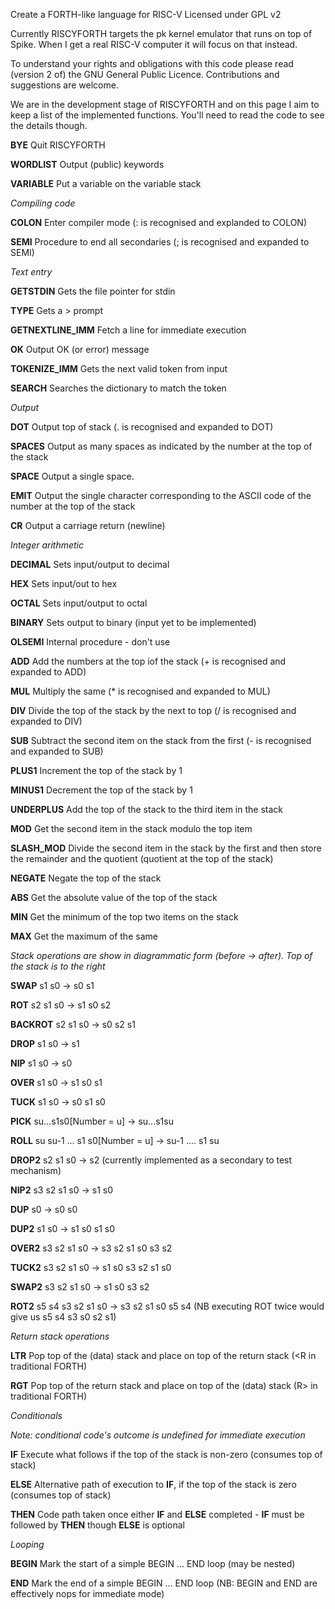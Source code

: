 Create a FORTH-like language for RISC-V
Licensed under GPL v2

Currently RISCYFORTH targets the pk kernel emulator that runs on top of Spike. When I get a real RISC-V computer it will focus on that instead.

To understand your rights and obligations with this code please read (version 2 of) the GNU General Public Licence. Contributions and suggestions are welcome.

We are in the development stage of RISCYFORTH and on this page I aim to keep a list of the implemented functions. You'll need to read the code to see the details though.


**BYE**                     Quit RISCYFORTH

**WORDLIST**                Output (public) keywords

**VARIABLE**                Put a variable on the variable stack

_Compiling code_

**COLON**		    Enter compiler mode (: is recognised and explanded to COLON)

**SEMI**                    Procedure to end all secondaries (; is recognised and expanded to SEMI)

_Text entry_

**GETSTDIN**                Gets the file pointer for stdin

**TYPE**                    Gets a > prompt

**GETNEXTLINE_IMM**         Fetch a line for immediate execution

**OK**                      Output OK (or error) message

**TOKENIZE_IMM**            Gets the next valid token from input

**SEARCH**                  Searches the dictionary to match the token

_Output_

**DOT**                     Output top of stack (. is recognised and expanded to DOT)

**SPACES**		    Output as many spaces as indicated by the number at the top of the stack

**SPACE**		    Output a single space.

**EMIT**		    Output the single character corresponding to the ASCII code of the number at the top of the stack

**CR**			    Output a carriage return (newline)

_Integer arithmetic_

**DECIMAL**                 Sets input/output to decimal

**HEX**                     Sets input/out to hex

**OCTAL**                   Sets input/output to octal

**BINARY**                  Sets output to binary (input yet to be implemented)

**OLSEMI**                  Internal procedure - don't use

**ADD**                     Add the numbers at the top iof the stack (+ is recognised and expanded to ADD)

**MUL**                     Multiply the same (* is recognised and expanded to MUL)

**DIV**                     Divide the top of the stack by the next to top (/ is recognised and expanded to DIV)

**SUB**                     Subtract the second item on the stack from the first (- is recognised and expanded to SUB)

**PLUS1**                   Increment the top of the stack by 1

**MINUS1**                  Decrement the top of the stack by 1

**UNDERPLUS**               Add the top of the stack to the third item in the stack

**MOD**                     Get the second item in the stack modulo the top item

**SLASH_MOD**               Divide the second item in the stack by the first and then store the remainder and the quotient (quotient at the top of the stack)

**NEGATE**                  Negate the top of the stack

**ABS**                     Get the absolute value of the top of the stack

**MIN**                     Get the minimum of the top two items on the stack

**MAX**                     Get the maximum of the same


_Stack operations are show in diagrammatic form (before -> after). Top of the stack is to the right_

**SWAP**                    s1 s0 -> s0 s1

**ROT**                     s2 s1 s0 -> s1 s0 s2

**BACKROT**                 s2 s1 s0 -> s0 s2 s1

**DROP**                    s1 s0 -> s1

**NIP**                     s1 s0 -> s0

**OVER**                    s1 s0 -> s1 s0 s1

**TUCK**                    s1 s0 -> s0 s1 s0

**PICK**                    su...s1s0[Number = u] -> su...s1su

**ROLL**                    su su-1 ... s1 s0[Number = u] -> su-1 .... s1 su

**DROP2**                   s2 s1 s0 -> s2 (currently implemented as a secondary to test mechanism)

**NIP2**                    s3 s2 s1 s0 -> s1 s0

**DUP**                     s0 -> s0 s0

**DUP2**                    s1 s0 -> s1 s0 s1 s0

**OVER2**                   s3 s2 s1 s0 -> s3 s2 s1 s0 s3 s2

**TUCK2**                   s3 s2 s1 s0 -> s1 s0 s3 s2 s1 s0

**SWAP2**                   s3 s2 s1 s0 -> s1 s0 s3 s2

**ROT2**                    s5 s4 s3 s2 s1 s0 -> s3 s2 s1 s0 s5 s4 (NB executing ROT twice would give us s5 s4 s3 s0 s2 s1)

_Return stack operations_

**LTR**			    Pop top of the (data) stack and place on top of the return stack (<R in traditional FORTH)

**RGT**			    Pop top of the return stack and place on top of the (data) stack (R> in traditional FORTH)

_Conditionals_

_Note: conditional code's outcome is undefined for immediate execution_

**IF**			    Execute what follows if the top of the stack is non-zero (consumes top of stack)

**ELSE**		    Alternative path of execution to **IF**, if the top of the stack is zero (consumes top of stack)

**THEN**		    Code path taken once either **IF** and **ELSE** completed - **IF** must be followed by **THEN** though **ELSE** is optional

_Looping_

**BEGIN**		    Mark the start of a simple BEGIN ... END loop (may be nested)

**END**			    Mark the end of a simple BEGIN ... END loop (NB: BEGIN and END are effectively nops for immediate mode)

